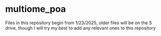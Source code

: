 # multiome_poa

Files in this repository begin from 1/23/2025, older files will be on the S drive, though I will try my best to add any relevant ones to this repository
